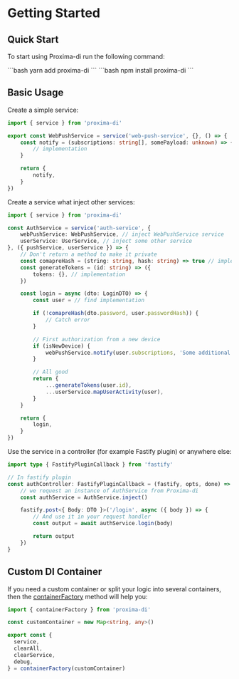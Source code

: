 # Getting Started

## Quick Start

To start using Proxima-di run the following command:

<code-group>
<code-block title="YARN" active>
```bash
yarn add proxima-di
```
</code-block>

<code-block title="NPM">
```bash
npm install proxima-di
```
</code-block>
</code-group>

## Basic Usage

Create a simple service:

```ts
import { service } from 'proxima-di'

export const WebPushService = service('web-push-service', {}, () => {
    const notify = (subscriptions: string[], somePayload: unknown) => {
        // implementation
    }

    return {
        notify,
    }
})
```

Create a service what inject other services:

```ts
import { service } from 'proxima-di'

const AuthService = service('auth-service', {
    webPushService: WebPushService, // inject WebPushService service
    userService: UserService, // inject some other service
}, ({ pushService, userService }) => {
    // Don't return a method to make it private
    const comapreHash = (string: string, hash: string) => true // implementation
    const generateTokens = (id: string) => ({
        tokens: {}, // implementation
    })

    const login = async (dto: LoginDTO) => {
        const user = // find implementation

        if (!comapreHash(dto.password, user.passwordHash)) {
            // Catch error
        }

        // First authorization from a new device
        if (isNewDevice) {
            webPushService.notify(user.subscriptions, 'Some additional payload')
        }

        // All good
        return {
            ...generateTokens(user.id),
            ...userService.mapUserActivity(user),
        }
    }

    return {
        login,
    }
})
```

Use the service in a controller (for example Fastify plugin) or anywhere else:

```ts
import type { FastifyPluginCallback } from 'fastify'

// In fastify plugin
const authController: FastifyPluginCallback = (fastify, opts, done) => {
    // we request an instance of AuthService from Proxima-di
    const authService = AuthService.inject()

    fastify.post<{ Body: DTO }>('/login', async ({ body }) => {
        // And use it in your request handler
        const output = await authService.login(body)

        return output
    })
}
```

## Custom DI Container

If you need a custom container or split your logic into several containers, then the [containerFactory](/docs/api.html#containerfactory) method will help you:

```ts
import { containerFactory } from 'proxima-di'

const customContainer = new Map<string, any>()

export const {
  service,
  clearAll,
  clearService,
  debug,
} = containerFactory(customContainer)
```
